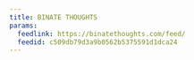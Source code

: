 ```yaml
---
title: BINATE THOUGHTS
params:
  feedlink: https://binatethoughts.com/feed/
  feedid: c509db79d3a9b0562b5375591d1dca24
---
```

